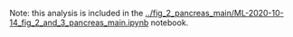 Note: this analysis is included in the
[../fig_2_pancreas_main/ML-2020-10-14_fig_2_and_3_pancreas_main.ipynb](../fig_2_pancreas_main/ML-2020-10-14_fig_2_and_3_pancreas_main.ipynb) notebook.
